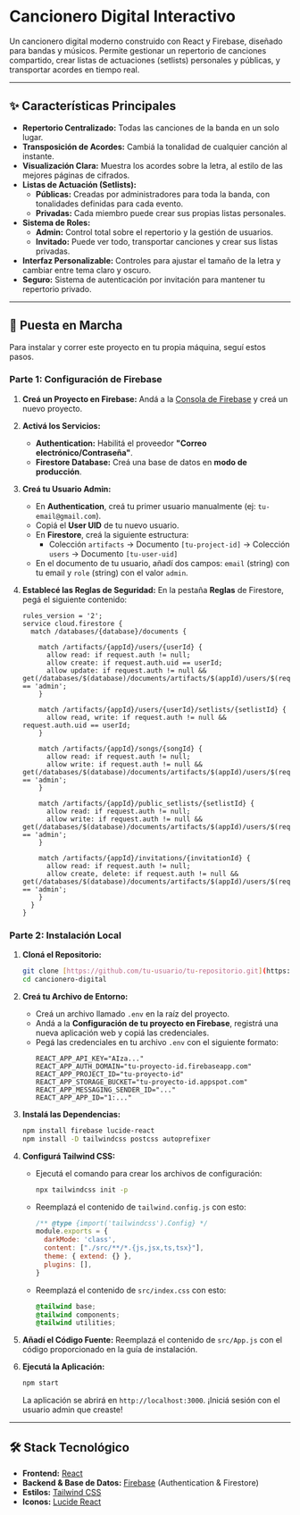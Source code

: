 # Cancionero Digital Interactivo

Un cancionero digital moderno construido con React y Firebase, diseñado para bandas y músicos. Permite gestionar un repertorio de canciones compartido, crear listas de actuaciones (setlists) personales y públicas, y transportar acordes en tiempo real.

---

## ✨ Características Principales

* **Repertorio Centralizado:** Todas las canciones de la banda en un solo lugar.
* **Transposición de Acordes:** Cambiá la tonalidad de cualquier canción al instante.
* **Visualización Clara:** Muestra los acordes sobre la letra, al estilo de las mejores páginas de cifrados.
* **Listas de Actuación (Setlists):**
    * **Públicas:** Creadas por administradores para toda la banda, con tonalidades definidas para cada evento.
    * **Privadas:** Cada miembro puede crear sus propias listas personales.
* **Sistema de Roles:**
    * **Admin:** Control total sobre el repertorio y la gestión de usuarios.
    * **Invitado:** Puede ver todo, transportar canciones y crear sus listas privadas.
* **Interfaz Personalizable:** Controles para ajustar el tamaño de la letra y cambiar entre tema claro y oscuro.
* **Seguro:** Sistema de autenticación por invitación para mantener tu repertorio privado.

---

## 🚀 Puesta en Marcha

Para instalar y correr este proyecto en tu propia máquina, seguí estos pasos.

### **Parte 1: Configuración de Firebase**

1.  **Creá un Proyecto en Firebase:** Andá a la [Consola de Firebase](https://console.firebase.google.com/) y creá un nuevo proyecto.
2.  **Activá los Servicios:**
    * **Authentication:** Habilitá el proveedor **"Correo electrónico/Contraseña"**.
    * **Firestore Database:** Creá una base de datos en **modo de producción**.
3.  **Creá tu Usuario Admin:**
    * En **Authentication**, creá tu primer usuario manualmente (ej: `tu-email@gmail.com`).
    * Copiá el **User UID** de tu nuevo usuario.
    * En **Firestore**, creá la siguiente estructura:
        * Colección `artifacts` -> Documento `[tu-project-id]` -> Colección `users` -> Documento `[tu-user-uid]`
    * En el documento de tu usuario, añadí dos campos: `email` (string) con tu email y `role` (string) con el valor `admin`.
4.  **Establecé las Reglas de Seguridad:** En la pestaña **Reglas** de Firestore, pegá el siguiente contenido:

    ```
    rules_version = '2';
    service cloud.firestore {
      match /databases/{database}/documents {
        
        match /artifacts/{appId}/users/{userId} {
          allow read: if request.auth != null;
          allow create: if request.auth.uid == userId;
          allow update: if request.auth != null && get(/databases/$(database)/documents/artifacts/$(appId)/users/$(request.auth.uid)).data.role == 'admin';
        }

        match /artifacts/{appId}/users/{userId}/setlists/{setlistId} {
          allow read, write: if request.auth != null && request.auth.uid == userId;
        }

        match /artifacts/{appId}/songs/{songId} {
          allow read: if request.auth != null;
          allow write: if request.auth != null && get(/databases/$(database)/documents/artifacts/$(appId)/users/$(request.auth.uid)).data.role == 'admin';
        }

        match /artifacts/{appId}/public_setlists/{setlistId} {
          allow read: if request.auth != null;
          allow write: if request.auth != null && get(/databases/$(database)/documents/artifacts/$(appId)/users/$(request.auth.uid)).data.role == 'admin';
        }

        match /artifacts/{appId}/invitations/{invitationId} {
          allow read: if request.auth != null;
          allow create, delete: if request.auth != null && get(/databases/$(database)/documents/artifacts/$(appId)/users/$(request.auth.uid)).data.role == 'admin';
        }
      }
    }
    ```

### **Parte 2: Instalación Local**

1.  **Cloná el Repositorio:**
    ```bash
    git clone [https://github.com/tu-usuario/tu-repositorio.git](https://github.com/tu-usuario/tu-repositorio.git)
    cd cancionero-digital
    ```
2.  **Creá tu Archivo de Entorno:**
    * Creá un archivo llamado `.env` en la raíz del proyecto.
    * Andá a la **Configuración de tu proyecto en Firebase**, registrá una nueva aplicación web y copiá las credenciales.
    * Pegá las credenciales en tu archivo `.env` con el siguiente formato:
        ```
        REACT_APP_API_KEY="AIza..."
        REACT_APP_AUTH_DOMAIN="tu-proyecto-id.firebaseapp.com"
        REACT_APP_PROJECT_ID="tu-proyecto-id"
        REACT_APP_STORAGE_BUCKET="tu-proyecto-id.appspot.com"
        REACT_APP_MESSAGING_SENDER_ID="..."
        REACT_APP_APP_ID="1:..."
        ```
3.  **Instalá las Dependencias:**
    ```bash
    npm install firebase lucide-react
    npm install -D tailwindcss postcss autoprefixer
    ```
4.  **Configurá Tailwind CSS:**
    * Ejecutá el comando para crear los archivos de configuración:
        ```bash
        npx tailwindcss init -p
        ```
    * Reemplazá el contenido de `tailwind.config.js` con esto:
        ```javascript
        /** @type {import('tailwindcss').Config} */
        module.exports = {
          darkMode: 'class',
          content: ["./src/**/*.{js,jsx,ts,tsx}"],
          theme: { extend: {} },
          plugins: [],
        }
        ```
    * Reemplazá el contenido de `src/index.css` con esto:
        ```css
        @tailwind base;
        @tailwind components;
        @tailwind utilities;
        ```
5.  **Añadí el Código Fuente:** Reemplazá el contenido de `src/App.js` con el código proporcionado en la guía de instalación.

6.  **Ejecutá la Aplicación:**
    ```bash
    npm start
    ```
    La aplicación se abrirá en `http://localhost:3000`. ¡Iniciá sesión con el usuario admin que creaste!

---

## 🛠️ Stack Tecnológico

* **Frontend:** [React](https://reactjs.org/)
* **Backend & Base de Datos:** [Firebase](https://firebase.google.com/) (Authentication & Firestore)
* **Estilos:** [Tailwind CSS](https://tailwindcss.com/)
* **Iconos:** [Lucide React](https://lucide.dev/)